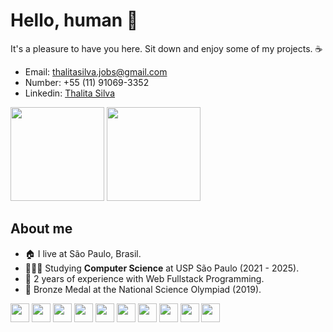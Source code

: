 

#  Hello, human :wave: 
 It's a pleasure to have you here. Sit down and enjoy some of my projects. :coffee:

- Email: thalitasilva.jobs@gmail.com
- Number: +55 (11) 91069-3352
- Linkedin: <a href = "https://www.linkedin.com/in/thalita-alves-da-silva-b55a251b6/"> Thalita Silva </a>
  
<div>
  <img height="150em" src="https://github-readme-stats.vercel.app/api/top-langs/?username=ThalitaRibeirao&layout=compact&theme=dark"/>
  <img height="150em" src="https://github-readme-stats.vercel.app/api?username=ThalitaRibeirao&show_icons=true&theme=dark"/>
<!--   <img src="https://github-readme-stats.vercel.app/api/wakatime?username=ThalitaRibeirao"/> -->
</div>


<h2>About me</h2>

- 🏠 I live at São Paulo, Brasil.
- 👩🏽‍💻 Studying <b>Computer Science</b> at USP São Paulo (2021 - 2025).
- 📝 2 years of experience with Web Fullstack Programming. 
- 🥉 Bronze Medal at the National Science Olympiad (2019).


<div style = "display: inline_block">
  <!-- Linux //-->
  <img align = "center" height = "30" widht = "30" src="https://cdn.jsdelivr.net/gh/devicons/devicon/icons/linux/linux-original.svg" />
  
  <!-- Git //-->
  <img align = "center" height = "30" widht = "30" src="https://cdn.jsdelivr.net/gh/devicons/devicon/icons/git/git-original.svg" />
  
  <!-- C# //-->
  <img align = "center" height = "30" widht = "30" src="https://cdn.jsdelivr.net/gh/devicons/devicon/icons/csharp/csharp-original.svg" />
  
  <!-- Java //-->
  <img align = "center" height = "30" widht = "30" src="https://cdn.jsdelivr.net/gh/devicons/devicon/icons/java/java-original.svg" />
  
  <!-- Python //-->
  <img align = "center" height = "30" widht = "30" src="https://cdn.jsdelivr.net/gh/devicons/devicon/icons/python/python-original.svg" />
  
  <!-- HTML //-->
  <img align = "center" height = "30" widht = "30" src="https://cdn.jsdelivr.net/gh/devicons/devicon/icons/html5/html5-original.svg" />
 
  <!-- CSS //-->
  <img align = "center" height = "30" widht = "30" src= "https://cdn.jsdelivr.net/gh/devicons/devicon/icons/css3/css3-original.svg" />
  
  <!-- Java Script //-->
  <img align = "center" height = "30" widht = "30" src="https://cdn.jsdelivr.net/gh/devicons/devicon/icons/javascript/javascript-original.svg" />
  
   <!-- React //-->
  <img align = "center" height = "30" widht = "30" src="https://cdn.jsdelivr.net/gh/devicons/devicon/icons/react/react-original.svg" />

   <!-- MySQL //-->
  <img align = "center" height = "30" widht = "30" src="https://cdn.jsdelivr.net/gh/devicons/devicon/icons/mysql/mysql-original-wordmark.svg" />
 </div>
